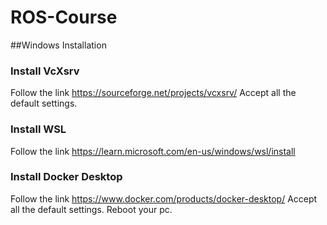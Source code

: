 # ROS-Course
##Windows Installation

### Install VcXsrv
Follow the link https://sourceforge.net/projects/vcxsrv/
Accept all the default settings.

### Install WSL 
Follow the link https://learn.microsoft.com/en-us/windows/wsl/install

### Install Docker Desktop
Follow the link https://www.docker.com/products/docker-desktop/
Accept all the default settings.
Reboot your pc.


